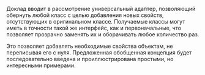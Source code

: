 Доклад вводит в рассмотрение универсальный адаптер, позволяющий обернуть любой класс с целью добавления новых свойств, отсутствующих в оригинальном классе.
Получаемые классы могут иметь в точности такой же интерфейс, как и первоначальные, что позволяет прозрачно заменять их и оборачивать любое количество раз.

Это позволяет добавлять необходимые свойства объектам, не переписывая его с нуля.
Предложенная обобщенная концепция будет последовательно введена и проиллюстрирована простыми, но интересными примерами.